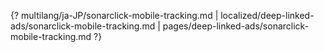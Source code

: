 {? multilang/ja-JP/sonarclick-mobile-tracking.md | localized/deep-linked-ads/sonarclick-mobile-tracking.md | pages/deep-linked-ads/sonarclick-mobile-tracking.md ?}
